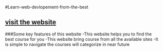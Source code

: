 #Learn-web-devlopement-from-the-best

## [visit the website](https://laughing-cori-d10005.netlify.app/home)

###Some key features of this website
-This website helps you to find the best course for you
-This website bring course from all the available sites
-It is simple to navigate the courses will categorize in near future
